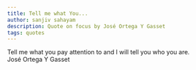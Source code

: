 ```yaml
---
title: Tell me what You...
author: sanjiv sahayam
description: Quote on focus by José Ortega Y Gasset
tags: quotes
---
```


<div>
<div class="quote">
Tell me what you pay attention to and I will tell you who you are.
</div>
<div class="attribution">José Ortega Y Gasset</div>
</div>